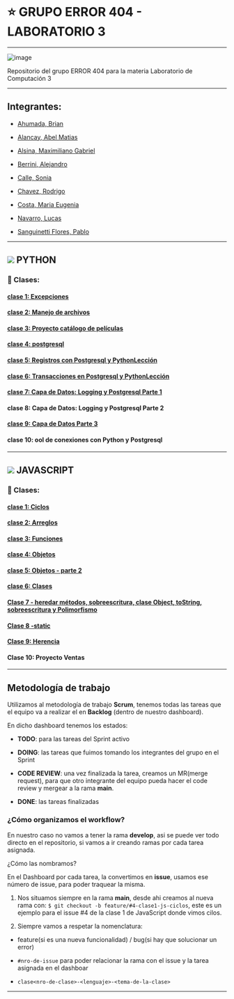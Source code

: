 # :star: GRUPO ERROR 404 - LABORATORIO 3

---

![image](https://user-images.githubusercontent.com/72580574/232951630-0378508f-7755-4582-ad40-c26015adb596.png)


Repositorio del grupo ERROR 404 para la materia Laboratorio de Computación 3

---

## Integrantes:

- [Ahumada, Brian](https://github.com/brianahumada)                        

- [Alancay, Abel Matias](https://github.com/matias9486)                

- [Alsina, Maximiliano Gabriel](https://github.com/MalsinaG)   

- [Berrini, Alejandro](https://github.com/AlejandroEB89)                 

- [Calle, Sonia](https://github.com/SoCalle) 

- [Chavez, Rodrigo](https://github.com/RodrigoChavez1986)                       

- [Costa, Maria Eugenia](https://github.com/eugenia1984)              

- [Navarro, Lucas](https://github.com/LucasNavarro01)                                            

- [Sanguinetti Flores, Pablo](https://github.com/Pablo1653)


---

## <img src="https://img.icons8.com/color/50/null/python--v1.png"/> PYTHON

### :book: Clases:

#### [clase 1: Excepciones](https://github.com/CodeSystem2022/ERROR-404-LABORATORIO3/tree/main/python/Clase_01_Leccion01)

#### [clase 2: Manejo de archivos](https://github.com/CodeSystem2022/ERROR-404-LABORATORIO3/tree/main/python/Clase_02/Leccion2)

#### [clase 3: Proyecto catálogo de películas](https://github.com/CodeSystem2022/ERROR-404-LABORATORIO3/tree/main/python/Clase_03/Leccion_03)

#### [clase 4: postgresql](https://github.com/CodeSystem2022/ERROR-404-LABORATORIO3/tree/main/python/Clase_04/Leccion04/BD)

#### [clase 5: Registros con Postgresql y PythonLección](https://github.com/CodeSystem2022/ERROR-404-LABORATORIO3/tree/main/python/clase_05)

#### [clase 6: Transacciones en Postgresql y PythonLección ](https://github.com/CodeSystem2022/ERROR-404-LABORATORIO3/tree/main/python/clase_06)

#### [clase 7: Capa de Datos: Logging y Postgresql Parte 1 ](https://github.com/CodeSystem2022/ERROR-404-LABORATORIO3/tree/main/python/clase_07)

#### clase 8: Capa de Datos: Logging y Postgresql Parte 2

#### [clase 9: Capa de Datos Parte 3](https://github.com/CodeSystem2022/ERROR-404-LABORATORIO3/tree/main/python/clase_09)

#### clase 10: ool de conexiones con Python y Postgresql

---

## <img src="https://img.icons8.com/color/50/null/javascript--v1.png"/> JAVASCRIPT

### :book: Clases:

#### [clase 1: Ciclos](https://github.com/CodeSystem2022/ERROR-404-LABORATORIO3/tree/main/javascript/clase1-ciclos)

#### [clase 2: Arreglos](https://github.com/CodeSystem2022/ERROR-404-LABORATORIO3/tree/main/javascript/clase2-arreglos)

#### [clase 3: Funciones](https://github.com/CodeSystem2022/ERROR-404-LABORATORIO3/tree/main/javascript/clase3-funciones)

#### [clase 4: Objetos](https://github.com/CodeSystem2022/ERROR-404-LABORATORIO3/tree/main/javascript/clase4-objetos)

#### [clase 5: Objetos - parte 2](https://github.com/CodeSystem2022/ERROR-404-LABORATORIO3/tree/main/javascript/clase5-objetos-parte2)

#### [clase 6: Clases](https://github.com/CodeSystem2022/ERROR-404-LABORATORIO3/tree/main/javascript/clase6-clases)

#### [Clase 7 - heredar métodos, sobreescritura, clase Object, toString, sobreescritura y Polimorfismo](https://github.com/CodeSystem2022/ERROR-404-LABORATORIO3/tree/main/javascript/clase7-clases-parte2)

#### [Clase 8 -static](https://github.com/CodeSystem2022/ERROR-404-LABORATORIO3/tree/main/javascript/clase8-static-js)

#### [Clase 9: Herencia](https://github.com/CodeSystem2022/ERROR-404-LABORATORIO3/tree/main/javascript/clase9herencia)

#### Clase 10: Proyecto Ventas

---

## Metodología de trabajo

Utilizamos al metodología de trabajo **Scrum**, tenemos todas las tareas que el equipo va a realizar el en **Backlog** (dentro de nuestro dashboard).

En dicho dashboard tenemos los estados: 

- **TODO**: para las tareas del Sprint activo

- **DOING**: las tareas que fuimos tomando los integrantes del grupo en el Sprint

- **CODE REVIEW**: una vez finalizada la tarea, creamos un MR(merge request), para que otro integrante del equipo pueda hacer el code review y mergear a la rama **main**.

- **DONE**: las tareas finalizadas

### ¿Cómo organizamos el workflow?

En nuestro caso no vamos a tener la rama **develop**, asi se puede ver todo directo en el repositorio, si vamos a ir creando ramas por cada tarea asignada.

¿Cómo las nombramos?

En el Dashboard por cada tarea, la convertimos en **issue**, usamos ese número de issue, para poder traquear la misma.

1. Nos situamos siempre en la rama **main**, desde ahi creamos al nueva rama con: `$ git checkout -b feature/#4-clase1-js-ciclos`, este es un ejemplo para el issue #4 de la clase 1 de JavaScript donde vimos cilos.

2. Siempre vamos a respetar la nomenclatura:

- feature(si es una nueva funcionalidad) / bug(si hay que solucionar un error)

- `#nro-de-issue` para poder relacionar la rama con el issue y la tarea asignada en el dashboar

- `clase<nro-de-clase>-<lenguaje>-<tema-de-la-clase>`

---
